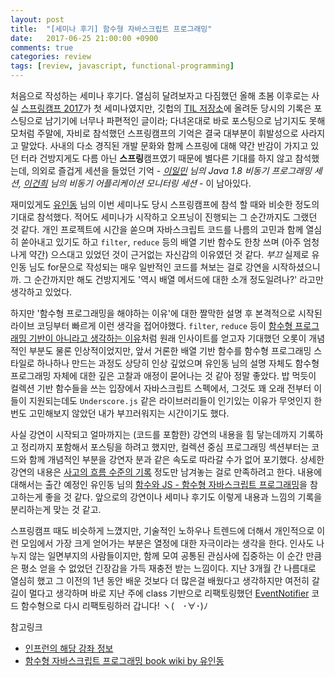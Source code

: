 ```yaml
---
layout: post
title:  "[세미나 후기] 함수형 자바스크립트 프로그래밍"
date:   2017-06-25 21:00:00 +0900
comments: true
categories: review
tags: [review, javascript, functional-programming]
---
```

처음으로 작성하는 세미나 후기다. 열심히 달려보자고 다짐했던 올해 초봄 이후로는 사실 [스프링캠프 2017](http://www.springcamp.io/2017/)가 첫 세미나였지만, 깃헙의 [TIL 저장소](https://github.com/Kitchu0401/codenotforfood/tree/master/conference/springcamp2017)에 올려둔 당시의 기록은 포스팅으로 남기기에 너무나 파편적인 글이라; 다녀온대로 바로 포스팅으로 남기지도 못해 모처럼 주말에, 자비로 참석했던 스프링캠프의 기억은 결국 대부분이 휘발성으로 사라지고 말았다. 사내의 다소 경직된 개발 문화와 함께 스프링에 대해 약간 반감이 가지고 있던 터라 건방지게도 다름 아닌 **스프링**캠프였기 때문에 별다른 기대를 하지 않고 참석했는데, 의외로 즐겁게 세션을 들었던 기억 - *[이일민](https://www.facebook.com/tobyilee) 님의 Java 1.8 비동기 프로그래밍 세션, [이건희](https://github.com/gunlee01) 님의 비동기 어플리케이션 모니터링 세션* - 이 남아있다.

재미있게도 [유인동](https://github.com/indongyoo) 님의 이번 세미나도 당시 스프링캠프에 참석 할 때와 비슷한 정도의 기대로 참석했다. 적어도 세미나가 시작하고 오프닝이 진행되는 그 순간까지도 그랬던 것 같다. 개인 프로젝트에 시간을 쏟으며 자바스크립트 코드를 나름의 고민과 함께 열심히 쏟아내고 있기도 하고 `filter`, `reduce` 등의 배열 기반 함수도 한창 쓰며 (아주 엄청나게 약간) 으스대고 있었던 것이 근거없는 자신감의 이유였던 것 같다. _*부끄*_ 실제로 유인동 님도 for문으로 작성되는 매우 일반적인 코드를 쳐보는 걸로 강연을 시작하셨으니까. 그 순간까지만 해도 건방지게도 '역시 배열 메서드에 대한 소개 정도일려나?' 라고만 생각하고 있었다.

하지만 '함수형 프로그래밍을 해야하는 이유'에 대한 짤막한 설명 후 본격적으로 시작된 라이브 코딩부터 빠르게 이런 생각을 접어야했다. `filter`, `reduce` 등이 [함수형 프로그래밍 기반이 아니라고 생각하는 이유](https://github.com/Kitchu0401/codenotforfood/blob/master/conference/javascript-functional-programming/seminar.md#기존의-filter-등의-함수는)처럼 원래 인사이트를 얻고자 기대했던 오롯이 개념적인 부분도 물론 인상적이었지만, 앞서 거론한 배열 기반 함수를 함수형 프로그래밍 스타일로 하나하나 만드는 과정도 상당히 인상 깊었으며 유인동 님의 설명 자체도 함수형 프로그래밍 자체에 대한 깊은 고찰과 애정이 묻어나는 것 같아 정말 좋았다. 밥 먹듯이 컬렉션 기반 함수들을 쓰는 입장에서 자바스크립트 스펙에서, 그것도 꽤 오래 전부터 이들이 지원되는데도 `Underscore.js` 같은 라이브러리들이 인기있는 이유가 무엇인지 한 번도 고민해보지 않았던 내가 부끄러워지는 시간이기도 했다.

사실 강연이 시작되고 얼마까지는 (코드를 포함한) 강연의 내용을 힘 닿는데까지 기록하고 정리까지 포함해서 포스팅을 하려고 했지만, 컬렉션 중심 프로그래밍 섹션부터는 코드와 함께 개념적인 부분을 강연자 분과 같은 속도로 따라갈 수가 없어 포기했다. 상세한 강연의 내용은 [사고의 흐름 수준의 기록](https://github.com/Kitchu0401/codenotforfood/blob/master/conference/javascript-functional-programming/seminar.md) 정도만 남겨놓는 걸로 만족하려고 한다. 내용에 대해서는 출간 예정인 유인동 님의 [함수와 JS - 함수형 자바스크립트 프로그래밍](https://github.com/functionandjs/book/wiki)을 참고하는게 좋을 것 같다. 앞으로의 강연이나 세미나 후기도 이렇게 내용과 느낌의 기록을 분리하는게 맞는 것 같고.

스프링캠프 때도 비슷하게 느꼈지만, 기술적인 노하우나 트렌드에 더해서 개인적으로 이런 모임에서 가장 크게 얻어가는 부분은 열정에 대한 자극이라는 생각을 한다. 인사도 나누지 않는 일면부지의 사람들이지만, 함께 모여 공통된 관심사에 집중하는 이 순간 만큼은 평소 얻을 수 없었던 긴장감을 가득 재충전 받는 느낌이다. 지난 3개월 간 나름대로 열심히 했고 그 이전의 1년 동안 배운 것보다 더 많은걸 배웠다고 생각하지만 여전히 갈 길이 멀다고 생각하며 바로 지난 주에 class 기반으로 리팩토링했던 [EventNotifier](https://github.com/Kitchu0401/event-notifier) 코드 함수형으로 다시 리팩토링하러 갑니다! ヽ(　･∀･)ﾉ

참고링크
- [인프런의 해당 강좌 정보](https://www.inflearn.com/course/%ED%95%A8%EC%88%98%ED%98%95-%ED%94%84%EB%A1%9C%EA%B7%B8%EB%9E%98%EB%B0%8D/)
- [함수형 자바스크립트 프로그래밍 book wiki by 유인동](https://github.com/functionandjs/book/wiki)